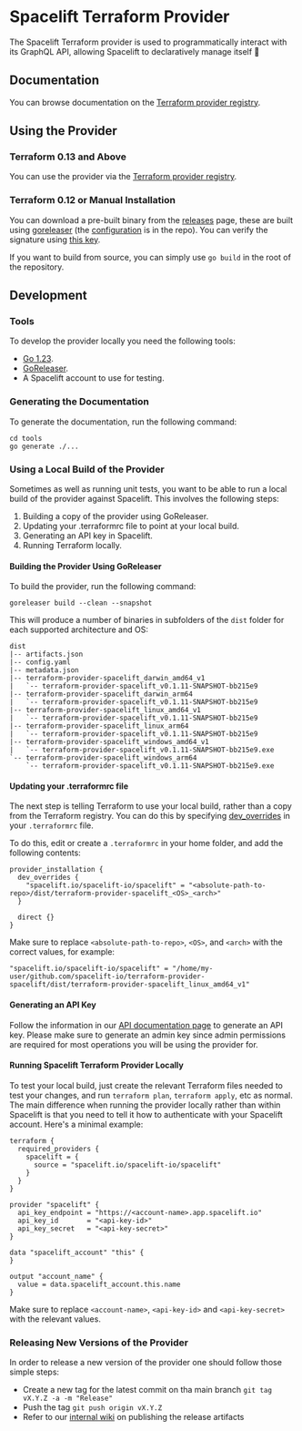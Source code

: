 # Spacelift Terraform Provider

The Spacelift Terraform provider is used to programmatically interact with its GraphQL API, allowing Spacelift to declaratively manage itself 🤯

## Documentation

You can browse documentation on the [Terraform provider registry](https://registry.terraform.io/providers/spacelift-io/spacelift/latest/docs).

## Using the Provider

### Terraform 0.13 and Above

You can use the provider via the [Terraform provider registry](https://registry.terraform.io/providers/spacelift-io/spacelift/latest).

### Terraform 0.12 or Manual Installation

You can download a pre-built binary from the [releases](https://github.com/spacelift-io/terraform-provider-spacelift/releases/) page, these are built using [goreleaser](https://goreleaser.com/) (the [configuration](.goreleaser.yml) is in the repo). You can verify the signature using [this key](https://keys.openpgp.org/vks/v1/by-fingerprint/175FD97AD2358EFE02832978E302FB5AA29D88F7).

If you want to build from source, you can simply use `go build` in the root of the repository.

## Development

### Tools

To develop the provider locally you need the following tools:

- [Go 1.23](https://go.dev/doc/install).
- [GoReleaser](https://goreleaser.com/).
- A Spacelift account to use for testing.

### Generating the Documentation

To generate the documentation, run the following command:

```shell
cd tools
go generate ./...
```

### Using a Local Build of the Provider

Sometimes as well as running unit tests, you want to be able to run a local build of the provider against Spacelift.
This involves the following steps:

1. Building a copy of the provider using GoReleaser.
2. Updating your .terraformrc file to point at your local build.
3. Generating an API key in Spacelift.
4. Running Terraform locally.

#### Building the Provider Using GoReleaser

To build the provider, run the following command:

```shell
goreleaser build --clean --snapshot
```

This will produce a number of binaries in subfolders of the `dist` folder for each supported
architecture and OS:

```text
dist
|-- artifacts.json
|-- config.yaml
|-- metadata.json
|-- terraform-provider-spacelift_darwin_amd64_v1
|   `-- terraform-provider-spacelift_v0.1.11-SNAPSHOT-bb215e9
|-- terraform-provider-spacelift_darwin_arm64
|   `-- terraform-provider-spacelift_v0.1.11-SNAPSHOT-bb215e9
|-- terraform-provider-spacelift_linux_amd64_v1
|   `-- terraform-provider-spacelift_v0.1.11-SNAPSHOT-bb215e9
|-- terraform-provider-spacelift_linux_arm64
|   `-- terraform-provider-spacelift_v0.1.11-SNAPSHOT-bb215e9
|-- terraform-provider-spacelift_windows_amd64_v1
|   `-- terraform-provider-spacelift_v0.1.11-SNAPSHOT-bb215e9.exe
`-- terraform-provider-spacelift_windows_arm64
    `-- terraform-provider-spacelift_v0.1.11-SNAPSHOT-bb215e9.exe
```

#### Updating your .terraformrc file

The next step is telling Terraform to use your local build, rather than a copy from the Terraform
registry. You can do this by specifying [dev_overrides](https://www.terraform.io/cli/config/config-file#development-overrides-for-provider-developers)
in your `.terraformrc` file.

To do this, edit or create a `.terraformrc` in your home folder, and add the following contents:

```hcl
provider_installation {
  dev_overrides {
    "spacelift.io/spacelift-io/spacelift" = "<absolute-path-to-repo>/dist/terraform-provider-spacelift_<OS>_<arch>"
  }

  direct {}
}
```

Make sure to replace `<absolute-path-to-repo>`, `<OS>`, and `<arch>` with the correct values, for example:

```hcl
"spacelift.io/spacelift-io/spacelift" = "/home/my-user/github.com/spacelift-io/terraform-provider-spacelift/dist/terraform-provider-spacelift_linux_amd64_v1"
```

#### Generating an API Key

Follow the information in our [API documentation page](https://docs.spacelift.io/integrations/api) to generate an API key.
Please make sure to generate an admin key since admin permissions are required for most operations
you will be using the provider for.

#### Running Spacelift Terraform Provider Locally

To test your local build, just create the relevant Terraform files needed to test your changes,
and run `terraform plan`, `terraform apply`, etc as normal. The main difference when running
the provider locally rather than within Spacelift is that you need to tell it how to authenticate
with your Spacelift account. Here's a minimal example:

```hcl
terraform {
  required_providers {
    spacelift = {
      source = "spacelift.io/spacelift-io/spacelift"
    }
  }
}

provider "spacelift" {
  api_key_endpoint = "https://<account-name>.app.spacelift.io"
  api_key_id       = "<api-key-id>"
  api_key_secret   = "<api-key-secret>"
}

data "spacelift_account" "this" {
}

output "account_name" {
  value = data.spacelift_account.this.name
}
```

Make sure to replace `<account-name>`, `<api-key-id>` and `<api-key-secret>` with the relevant values.

### Releasing New Versions of the Provider

In order to release a new version of the provider one should follow those simple steps:

- Create a new tag for the latest commit on tha main branch `git tag vX.Y.Z -a -m "Release"`
- Push the tag `git push origin vX.Y.Z`
- Refer to our [internal wiki](https://www.notion.so/spacelift/Spacelift-Terraform-Provider-18cf11e5c8ad4a44bf6395cd69a744b7#1540245e247545bcb38e03b1050d6032) on publishing the release artifacts
